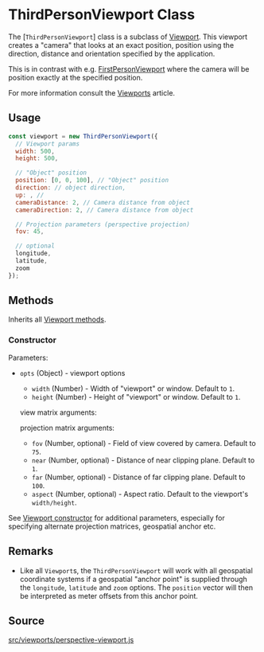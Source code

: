 # ThirdPersonViewport Class

The [`ThirdPersonViewport`] class is a subclass of [Viewport](/docs/api-reference/viewport.md). This viewport creates a "camera" that looks at an exact position, position using the direction, distance and orientation specified by the application.

This is in contrast with e.g. [FirstPersonViewport](/docs/api-reference/viewport.md) where the camera will be position exactly at the specified position.

For more information consult the [Viewports](/docs/advanced/viewports.md) article.

## Usage

```js
const viewport = new ThirdPersonViewport({
  // Viewport params
  width: 500,
  height: 500,

  // "Object" position
  position: [0, 0, 100], // "Object" position
  direction: // object direction,
  up: , //
  cameraDistance: 2, // Camera distance from object
  cameraDirection: 2, // Camera distance from object

  // Projection parameters (perspective projection)
  fov: 45,

  // optional
  longitude,
  latitude,
  zoom
});
```

## Methods

Inherits all [Viewport methods](/docs/api-reference/viewport.md#methods).

### Constructor

Parameters:
- `opts` (Object) - viewport options
  * `width` (Number) - Width of "viewport" or window. Default to `1`.
  * `height` (Number) - Height of "viewport" or window. Default to `1`.

  view matrix arguments:

  projection matrix arguments:
  * `fov` (Number, optional) - Field of view covered by camera. Default to `75`.
  * `near` (Number, optional) - Distance of near clipping plane. Default to `1`.
  * `far` (Number, optional) - Distance of far clipping plane. Default to `100`.
  * `aspect` (Number, optional) - Aspect ratio. Default to the viewport's `width/height`.

See [Viewport constructor](/docs/api-reference/viewport.md#constructor) for additional parameters, especially for specifying alternate projection matrices, geospatial anchor etc.

## Remarks

* Like all `Viewport`s, the `ThirdPersonViewport` will work with all geospatial coordinate systems if a geospatial "anchor point" is supplied through the `longitude`, `latitude` and `zoom` options. The `position` vector will then be interpreted as meter offsets from this anchor point.

## Source

[src/viewports/perspective-viewport.js](https://github.com/uber/deck.gl/blob/4.1-release/src/viewports/perspective-viewport.js)
